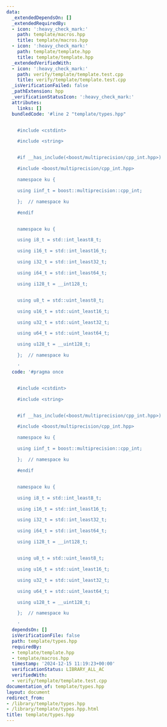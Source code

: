```yaml
---
data:
  _extendedDependsOn: []
  _extendedRequiredBy:
  - icon: ':heavy_check_mark:'
    path: template/macros.hpp
    title: template/macros.hpp
  - icon: ':heavy_check_mark:'
    path: template/template.hpp
    title: template/template.hpp
  _extendedVerifiedWith:
  - icon: ':heavy_check_mark:'
    path: verify/template/template.test.cpp
    title: verify/template/template.test.cpp
  _isVerificationFailed: false
  _pathExtension: hpp
  _verificationStatusIcon: ':heavy_check_mark:'
  attributes:
    links: []
  bundledCode: '#line 2 "template/types.hpp"


    #include <cstdint>

    #include <string>


    #if __has_include(<boost/multiprecision/cpp_int.hpp>)

    #include <boost/multiprecision/cpp_int.hpp>

    namespace ku {

    using iinf_t = boost::multiprecision::cpp_int;

    };  // namespace ku

    #endif


    namespace ku {

    using i8_t = std::int_least8_t;

    using i16_t = std::int_least16_t;

    using i32_t = std::int_least32_t;

    using i64_t = std::int_least64_t;

    using i128_t = __int128_t;


    using u8_t = std::uint_least8_t;

    using u16_t = std::uint_least16_t;

    using u32_t = std::uint_least32_t;

    using u64_t = std::uint_least64_t;

    using u128_t = __uint128_t;

    };  // namespace ku

    '
  code: '#pragma once


    #include <cstdint>

    #include <string>


    #if __has_include(<boost/multiprecision/cpp_int.hpp>)

    #include <boost/multiprecision/cpp_int.hpp>

    namespace ku {

    using iinf_t = boost::multiprecision::cpp_int;

    };  // namespace ku

    #endif


    namespace ku {

    using i8_t = std::int_least8_t;

    using i16_t = std::int_least16_t;

    using i32_t = std::int_least32_t;

    using i64_t = std::int_least64_t;

    using i128_t = __int128_t;


    using u8_t = std::uint_least8_t;

    using u16_t = std::uint_least16_t;

    using u32_t = std::uint_least32_t;

    using u64_t = std::uint_least64_t;

    using u128_t = __uint128_t;

    };  // namespace ku

    '
  dependsOn: []
  isVerificationFile: false
  path: template/types.hpp
  requiredBy:
  - template/template.hpp
  - template/macros.hpp
  timestamp: '2024-12-15 11:19:23+00:00'
  verificationStatus: LIBRARY_ALL_AC
  verifiedWith:
  - verify/template/template.test.cpp
documentation_of: template/types.hpp
layout: document
redirect_from:
- /library/template/types.hpp
- /library/template/types.hpp.html
title: template/types.hpp
---
```

